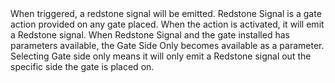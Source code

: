 <lore>
When triggered, a redstone signal will be emitted.
</lore>
<no_lore>
Redstone Signal is a gate action provided on any gate placed.
</no_lore>

<chapter name="Requirements"/>
When the action is activated, it will emit a Redstone signal.

<chapter name="Parameters"/>
When Redstone Signal and the gate installed has parameters available, the Gate Side Only becomes available as a parameter.
Selecting Gate side only means it will only emit a Redstone signal out the specific side the gate is placed on.